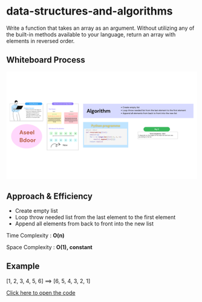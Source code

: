 # data-structures-and-algorithms
Write a function that takes an array as an argument. Without utilizing any of the built-in methods available to your language, return an array with elements in reversed order.

## Whiteboard Process
![img](./Array-Reverse.png)

## Approach & Efficiency
 - Create empty list
 - Loop throw needed list from the last element to the first element
 - Append all elements from back to front into the new list

Time Complexity : **O(n)**

Space Complexity : **O(1), constant**

## Example
[1, 2, 3, 4, 5, 6] ==> [6, 5, 4, 3, 2, 1]

[Click here to open the code](./python/reverse.py)

